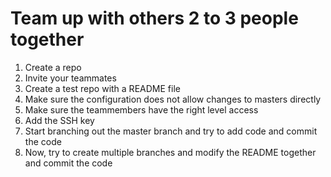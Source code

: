 # Team up with others 2 to 3 people together

1. Create a repo
2. Invite your teammates
3. Create a test repo with a README file
4. Make sure the configuration does not allow changes to masters directly
5. Make sure the teammembers have the right level access
6. Add the SSH key
6. Start branching out the master branch and try to add code and commit the code
7. Now, try to create multiple branches and modify the README together and commit the code
